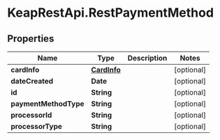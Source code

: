 # KeapRestApi.RestPaymentMethod

## Properties

Name | Type | Description | Notes
------------ | ------------- | ------------- | -------------
**cardInfo** | [**CardInfo**](CardInfo.md) |  | [optional] 
**dateCreated** | **Date** |  | [optional] 
**id** | **String** |  | [optional] 
**paymentMethodType** | **String** |  | [optional] 
**processorId** | **String** |  | [optional] 
**processorType** | **String** |  | [optional] 



